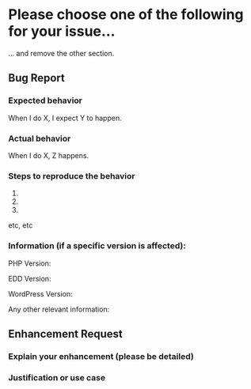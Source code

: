 # Please choose one of the following for your issue...
... and remove the other section.

## Bug Report
### Expected behavior
When I do X, I expect Y to happen.

### Actual behavior
When I do X, Z happens.

### Steps to reproduce the behavior
1)
2)
3)
etc, etc

### Information (if a specific version is affected):
PHP Version:

EDD Version:

WordPress Version:

Any other relevant information:

## Enhancement Request
### Explain your enhancement (please be detailed)

### Justification or use case
